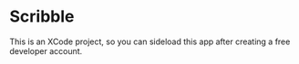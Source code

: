 # Scribble

This is an XCode project, so you can sideload this app after creating a free developer account.
